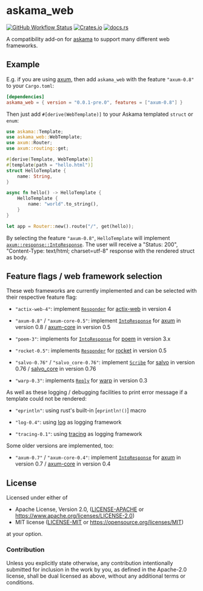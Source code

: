 # askama_web

[![GitHub Workflow Status](https://img.shields.io/github/actions/workflow/status/Kijewski/askama_web/ci.yml?branch=main&style=flat-square&logo=github&logoColor=white "GitHub Workflow Status")](https://github.com/Kijewski/askama_web/actions/workflows/ci.yml)
[![Crates.io](https://img.shields.io/crates/v/askama_web?logo=rust&style=flat-square "Crates.io")](https://crates.io/crates/askama_web)
[![docs.rs](https://img.shields.io/docsrs/askama_web?logo=docsdotrs&style=flat-square&logoColor=white "docs.rs")](https://docs.rs/askama_web/)

A compatibility add-on for [askama](https://lib.rs/crates/askama) to support
many different web frameworks.

## Example

E.g. if you are using [axum](https://lib.rs/crates/axum), then add `askama_web` with
the feature `"axum-0.8"` to your `Cargo.toml`:

```toml
[dependencies]
askama_web = { version = "0.0.1-pre.0", features = ["axum-0.8"] }
```

Then just add `#[derive(WebTemplate)]` to your Askama templated `struct` or `enum`:

```rust
use askama::Template;
use askama_web::WebTemplate;
use axum::Router;
use axum::routing::get;

#[derive(Template, WebTemplate)]
#[template(path = "hello.html")]
struct HelloTemplate {
    name: String,
}

async fn hello() -> HelloTemplate {
    HelloTemplate {
        name: "world".to_string(),
    }
}

let app = Router::new().route("/", get(hello));
```

By selecting the feature `"axum-0.8"`, `HelloTemplate` will implement [`axum::response::IntoResponse`].
The user will receive a "Status: 200", "Content-Type: text/html; charset=utf-8"
response with the rendered struct as body.

[`axum::response::IntoResponse`]: https://docs.rs/actix-web/4.9.0/actix_web/dev/struct.ServiceResponse.html#method.into_response

## Feature flags / web framework selection

These web frameworks are currently implemented
and can be selected with their respective feature flag:

* `"actix-web-4"`: implement [`Responder`](https://docs.rs/actix-web/4.9.0/actix_web/trait.Responder.html)
  for [actix-web](https://docs.rs/actix-web/4.x.x/) in version 4

* `"axum-0.8"` / `"axum-core-0.5"`: implement [`IntoResponse`](https://docs.rs/axum-core/0.5.0/axum_core/response/trait.IntoResponse.html)
  for [axum](https://docs.rs/axum/0.8.x/) in version 0.8 /
  [axum-core](https://docs.rs/axum-core/0.5.x/) in version 0.5

* `"poem-3"`: implements for [`IntoResponse`](https://docs.rs/poem/3.1.7/poem/web/trait.IntoResponse.html) for
  [poem](https://docs.rs/poem/3.x.x/) in version 3.x

* `"rocket-0.5"`: implements [`Responder`](https://docs.rs/rocket/0.5.1/rocket/response/trait.Responder.html) for
  [rocket](https://docs.rs/rocket/0.5.x/) in version 0.5

* `"salvo-0.76"` / `"salvo_core-0.76"`: implement [`Scribe`](https://docs.rs/salvo/0.76.2/salvo/trait.Scribe.html)
  for [salvo](https://docs.rs/salvo/0.76.x/) in version 0.76 /
  [salvo_core](https://docs.rs/salvo_core/0.76.x/) in version 0.76

* `"warp-0.3"`: implements [`Reply`](https://docs.rs/warp/0.3.7/warp/reply/trait.Reply.html) for
  [warp](https://docs.rs/warp/0.3.x/) in version 0.3

As well as these logging / debugging facilities to print error message
if a template could not be rendered:

* `"eprintln"`: using rust's built-in [`eprintln!()`] macro

* `"log-0.4"`: using [log](https://docs.rs/log/0.4.x/) as logging framework

* `"tracing-0.1"`: using [tracing](https://docs.rs/tracing/0.1.x/) as logging framework

Some older versions are implemented, too:

* `"axum-0.7"` / `"axum-core-0.4"`: implement [`IntoResponse`](https://docs.rs/axum-core/0.4.9/axum_core/response/trait.IntoResponse.html)
  for [axum](https://docs.rs/axum/0.7.x/) in version 0.7 /
  [axum-core](https://docs.rs/axum-core/0.4.x/) in version 0.4

## License

Licensed under either of

* Apache License, Version 2.0, ([LICENSE-APACHE](LICENSE-APACHE) or https://www.apache.org/licenses/LICENSE-2.0)
* MIT license ([LICENSE-MIT](LICENSE-MIT) or https://opensource.org/licenses/MIT)

at your option.

### Contribution

Unless you explicitly state otherwise, any contribution intentionally
submitted for inclusion in the work by you, as defined in the Apache-2.0
license, shall be dual licensed as above, without any additional terms or
conditions.
